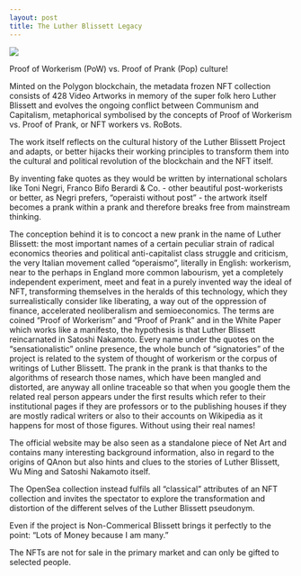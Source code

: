 ```yaml
---
layout: post
title: The Luther Blissett Legacy
---
```


<img src="https://www.themoviedb.org/t/p/w440_and_h660_face/hNFWJkdSWPgihvgfH7ORsaVMRdP.jpg" />

Proof of Workerism (PoW) vs. Proof of Prank (Pop) culture!

Minted on the Polygon blockchain, the metadata frozen NFT collection consists of 428 Video Artworks in memory of the super folk hero Luther Blissett and evolves the ongoing conflict between Communism and Capitalism, metaphorical symbolised by the concepts of Proof of Workerism vs. Proof of Prank, or NFT workers vs. RoBots.

The work itself reflects on the cultural history of the Luther Blissett Project and adapts, or better hijacks their working principles to transform them into the cultural and political revolution of the blockchain and the NFT itself.

By inventing fake quotes as they would be written by international scholars like Toni Negri, Franco Bifo Berardi & Co. - other beautiful post-workerists or better, as Negri prefers, “operaisti without post” - the artwork itself becomes a prank within a prank and therefore breaks free from mainstream thinking.

The conception behind it is to concoct a new prank in the name of Luther Blissett: the most important names of a certain peculiar strain of radical economics theories and political anti-capitalist class struggle and criticism, the very Italian movement called “operaismo”, literally in English: workerism, near to the perhaps in England more common labourism, yet a completely independent experiment, meet and feat in a purely invented way the ideal of NFT, transforming themselves in the heralds of this technology, which they surrealistically consider like liberating, a way out of the oppression of finance, accelerated neoliberalism and semioeconomics. The terms are coined “Proof of Workerism” and “Proof of Prank” and in the White Paper which works like a manifesto, the hypothesis is that Luther Blissett reincarnated in Satoshi Nakamoto. Every name under the quotes on the “sensationalistic” online presence, the whole bunch of “signatories” of the project is related to the system of thought of workerism or the corpus of writings of Luther Blissett. The prank in the prank is that thanks to the algorithms of research those names, which have been mangled and distorted, are anyway all online traceable so that when you google them the related real person appears under the first results which refer to their institutional pages if they are professors or to the publishing houses if they are mostly radical writers or also to their accounts on Wikipedia as it happens for most of those figures. Without using their real names!

The official website may be also seen as a standalone piece of Net Art and contains many interesting background information, also in regard to the origins of QAnon but also hints and clues to the stories of Luther Blissett, Wu Ming and Satoshi Nakamoto itself.

The OpenSea collection instead fulfils all “classical” attributes of an NFT collection and invites the spectator to explore the transformation and distortion of the different selves of the Luther Blissett pseudonym.

Even if the project is Non-Commerical Blissett brings it perfectly to the point: “Lots of Money because I am many.”

The NFTs are not for sale in the primary market and can only be gifted to selected people.

